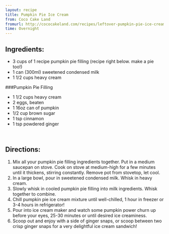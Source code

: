 ```yaml
---
layout: recipe
title: Pumpkin Pie Ice Cream 
from: Coco Cake Land
fromurl: http://cococakeland.com/recipes/leftover-pumpkin-pie-ice-cream/
time: Overnight
---
```


Ingredients:
------------

* 3 cups of 1 recipe pumpkin pie filling (recipe right below. make a pie too!)
* 1 can (300ml) sweetened condensed milk
* 1 1/2 cups heavy cream

###Pumpkin Pie Filling

* 1 1/2 cups heavy cream
* 2 eggs, beaten
* 1 16oz can of pumpkin
* 1/2 cup brown sugar
* 1 tsp cinnamon
* 1 tsp powdered ginger


<br>

Directions:
-----------

1. Mix all your pumpkin pie filling ingredients together. Put in a medium saucepan on stove. Cook on stove at medium-high for a few minutes until it thickens, stirring constantly. Remove pot from stovetop, let cool.
2. In a large bowl, pour in sweetened condensed milk. Whisk in heavy cream.
3. Slowly whisk in cooled pumpkin pie filling into milk ingredients. Whisk together to combine.
4. Chill pumpkin pie ice cream mixture until well-chilled, 1 hour in freezer or 3-4 hours in refrigerator!
5. Pour into ice cream maker and watch some pumpkin power churn up before your eyes, 25-30 minutes or until desired ice creaminess.
6. Scoop out and enjoy with a side of ginger snaps, or scoop between two crisp ginger snaps for a very delightful ice cream sandwich!
